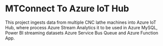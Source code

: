 # MTConnect To Azure IoT Hub 
This project ingests data from multiple CNC lathe machines into Azure IoT Hub, where process Azure Stream Analytics it to be used in Azure MySQL, 
Power BI streaming datasets Azure Service Bus Queue and Azure Function App.
